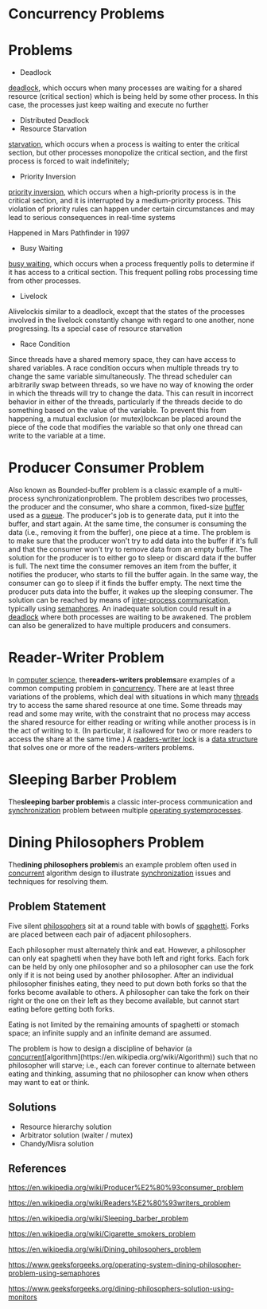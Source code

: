 # Concurrency Problems

# Problems

- Deadlock

[deadlock](https://en.wikipedia.org/wiki/Deadlock), which occurs when many processes are waiting for a shared resource (critical section) which is being held by some other process. In this case, the processes just keep waiting and execute no further

- Distributed Deadlock
- Resource Starvation

[starvation](https://en.wikipedia.org/wiki/Resource_starvation), which occurs when a process is waiting to enter the critical section, but other processes monopolize the critical section, and the first process is forced to wait indefinitely;

- Priority Inversion

[priority inversion](https://en.wikipedia.org/wiki/Priority_inversion), which occurs when a high-priority process is in the critical section, and it is interrupted by a medium-priority process. This violation of priority rules can happen under certain circumstances and may lead to serious consequences in real-time systems

Happened in Mars Pathfinder in 1997

- Busy Waiting

[busy waiting](https://en.wikipedia.org/wiki/Busy_waiting), which occurs when a process frequently polls to determine if it has access to a critical section. This frequent polling robs processing time from other processes.

- Livelock

Alivelockis similar to a deadlock, except that the states of the processes involved in the livelock constantly change with regard to one another, none progressing. Its a special case of resource starvation

- Race Condition

Since threads have a shared memory space, they can have access to shared variables. A race condition occurs when multiple threads try to change the same variable simultaneously. The thread scheduler can arbitrarily swap between threads, so we have no way of knowing the order in which the threads will try to change the data. This can result in incorrect behavior in either of the threads, particularly if the threads decide to do something based on the value of the variable. To prevent this from happening, a mutual exclusion (or mutex)lockcan be placed around the piece of the code that modifies the variable so that only one thread can write to the variable at a time.

# Producer Consumer Problem

Also known as Bounded-buffer problem is a classic example of a multi-process synchronizationproblem.
The problem describes two processes, the producer and the consumer, who share a common, fixed-size [buffer](https://en.wikipedia.org/wiki/Buffer_(computer_science)) used as a [queue](https://en.wikipedia.org/wiki/Queue_(data_structure)).
The producer's job is to generate data, put it into the buffer, and start again. At the same time, the consumer is consuming the data (i.e., removing it from the buffer), one piece at a time.
The problem is to make sure that the producer won't try to add data into the buffer if it's full and that the consumer won't try to remove data from an empty buffer.
The solution for the producer is to either go to sleep or discard data if the buffer is full. The next time the consumer removes an item from the buffer, it notifies the producer, who starts to fill the buffer again. In the same way, the consumer can go to sleep if it finds the buffer empty. The next time the producer puts data into the buffer, it wakes up the sleeping consumer. The solution can be reached by means of [inter-process communication](https://en.wikipedia.org/wiki/Inter-process_communication), typically using [semaphores](https://en.wikipedia.org/wiki/Semaphore_(programming)). An inadequate solution could result in a [deadlock](https://en.wikipedia.org/wiki/Deadlock) where both processes are waiting to be awakened. The problem can also be generalized to have multiple producers and consumers.

# Reader-Writer Problem

In [computer science](https://en.wikipedia.org/wiki/Computer_science), the**readers-writers problems**are examples of a common computing problem in [concurrency](https://en.wikipedia.org/wiki/Concurrency_(computer_science)). There are at least three variations of the problems, which deal with situations in which many [threads](https://en.wikipedia.org/wiki/Thread_(computer_science)) try to access the same shared resource at one time. Some threads may read and some may write, with the constraint that no process may access the shared resource for either reading or writing while another process is in the act of writing to it. (In particular, it *is*allowed for two or more readers to access the share at the same time.) A [readers-writer lock](https://en.wikipedia.org/wiki/Readers-writer_lock) is a [data structure](https://en.wikipedia.org/wiki/Data_structure) that solves one or more of the readers-writers problems.

# Sleeping Barber Problem

The**sleeping barber problem**is a classic inter-process communication and [synchronization](https://en.wikipedia.org/wiki/Synchronization) problem between multiple [operating system](https://en.wikipedia.org/wiki/Operating_system)[processes](https://en.wikipedia.org/wiki/Process_(computing)).

# Dining Philosophers Problem

The**dining philosophers problem**is an example problem often used in [concurrent](https://en.wikipedia.org/wiki/Concurrency_(computer_science)) algorithm design to illustrate [synchronization](https://en.wikipedia.org/wiki/Synchronization_(computer_science)) issues and techniques for resolving them.

## Problem Statement

Five silent [philosophers](https://en.wikipedia.org/wiki/Philosopher) sit at a round table with bowls of [spaghetti](https://en.wikipedia.org/wiki/Spaghetti). Forks are placed between each pair of adjacent philosophers.

Each philosopher must alternately think and eat. However, a philosopher can only eat spaghetti when they have both left and right forks. Each fork can be held by only one philosopher and so a philosopher can use the fork only if it is not being used by another philosopher. After an individual philosopher finishes eating, they need to put down both forks so that the forks become available to others. A philosopher can take the fork on their right or the one on their left as they become available, but cannot start eating before getting both forks.

Eating is not limited by the remaining amounts of spaghetti or stomach space; an infinite supply and an infinite demand are assumed.

The problem is how to design a discipline of behavior (a [concurrent](https://en.wikipedia.org/wiki/Concurrency_(computer_science))[algorithm](https://en.wikipedia.org/wiki/Algorithm)) such that no philosopher will starve; i.e., each can forever continue to alternate between eating and thinking, assuming that no philosopher can know when others may want to eat or think.

## Solutions

- Resource hierarchy solution
- Arbitrator solution (waiter / mutex)
- Chandy/Misra solution

## References

<https://en.wikipedia.org/wiki/Producer%E2%80%93consumer_problem>

<https://en.wikipedia.org/wiki/Readers%E2%80%93writers_problem>

<https://en.wikipedia.org/wiki/Sleeping_barber_problem>

<https://en.wikipedia.org/wiki/Cigarette_smokers_problem>

<https://en.wikipedia.org/wiki/Dining_philosophers_problem>

<https://www.geeksforgeeks.org/operating-system-dining-philosopher-problem-using-semaphores>

<https://www.geeksforgeeks.org/dining-philosophers-solution-using-monitors>
